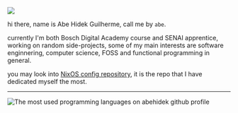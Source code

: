 ![](https://komarev.com/ghpvc/?username=abehidek&color=002b36)

hi there, name is Abe Hidek Guilherme, call me by `abe`.

currently I'm both Bosch Digital Academy course and SENAI apprentice, working on random side-projects, some of my main interests are software enginnering, computer science, FOSS and functional programming in general.

you may look into [NixOS config repository](https://github.com/abehidek/dotfiles), it is the repo that I have dedicated myself the most.

---

<img src="https://api.githubtrends.io/user/svg/abehidek/langs?time_range=one_year&compact=True&theme=dark" alt="The most used programming languages on abehidek github profile"/>

<!--
<details>
<summary>if somehow I could help you, feel free to buy me a ☕️ or not</summary>
</details>



**abehidek/abehidek** is a ✨ _special_ ✨ repository because its `README.md` (this file) appears on your GitHub profile.

Here are some ideas to get you started:

- 🔭 I’m currently working on ...
- 🌱 I’m currently learning ...
- 👯 I’m looking to collaborate on ...
- 🤔 I’m looking for help with ...
- 💬 Ask me about ...
- 📫 How to reach me: ...
- 😄 Pronouns: ...
- ⚡ Fun fact: ...
-->
